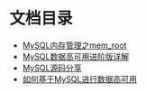 # 文档目录

- [MySQL内存管理之mem_root](MySQL内存管理之mem_root)
- [MySQL数据高可用进阶版详解](MySQL数据高可用进阶版详解.pdf)
- [MySQL源码分享](MySQL源码分享.pdf)
- [如何基于MySQL进行数据高可用](如何基于MySQL进行数据高可用.pdf)